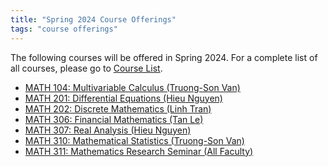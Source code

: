 ```yaml
---
title: "Spring 2024 Course Offerings"
tags: "course offerings"
---
```

The following courses will be offered in Spring 2024. 
For a complete list of all courses, please go to [Course List](/course-list/).

- [MATH 104: Multivariable Calculus (Truong-Son Van)](/course-list/#math-104-multidimensional-calculus)
- [MATH 201: Differential Equations (Hieu Nguyen)](/course-list/#math-201-differential-equations)
- [MATH 202: Discrete Mathematics (Linh Tran)](/course-list/#math-202-discrete-mathematics)
- [MATH 306: Financial Mathematics (Tan Le)](/course-list/#math-306-financial-mathematics)
- [MATH 307: Real Analysis (Hieu Nguyen)](/course-list/#math-307-real-analysis)
- [MATH 310: Mathematical Statistics (Truong-Son Van)](/course-list/#math-310-mathematical-statistics)
- [MATH 311: Mathematics Research Seminar (All Faculty)](/course-list/#math-311-mathematics-research-seminar)
